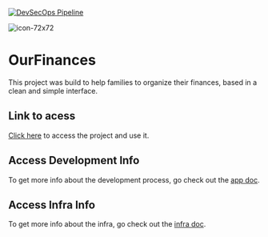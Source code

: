 
[![DevSecOps Pipeline](https://github.com/EduBernardo/our-finances/actions/workflows/pipeline.yml/badge.svg?branch=main)](https://github.com/EduBernardo/our-finances/actions/workflows/pipeline.yml)

![icon-72x72](https://github.com/EduBernardo/our-finances/assets/39711522/2c6b2a7b-fd3b-4495-884e-d2204c43d9aa)


# OurFinances
This project was build to help families to organize their finances, based in a clean and simple interface.

## Link to acess

[Click here](https://d1qceagunhuwl0.cloudfront.net) to access the project and use it.


## Access Development Info

To get more info about the development process, go check out the [app doc](https://github.com/EduBernardo/our-finances/blob/develop/app/README.md).

## Access Infra Info

To get more info about the infra, go check out the [infra doc](https://github.com/EduBernardo/our-finances/blob/develop/infra/README.md).

